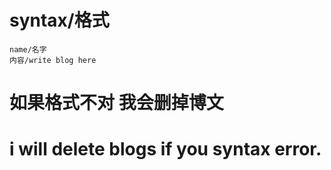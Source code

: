 # syntax/格式
```
name/名字
内容/write blog here
```
# 如果格式不对 我会删掉博文
# i will delete blogs if you syntax error.
